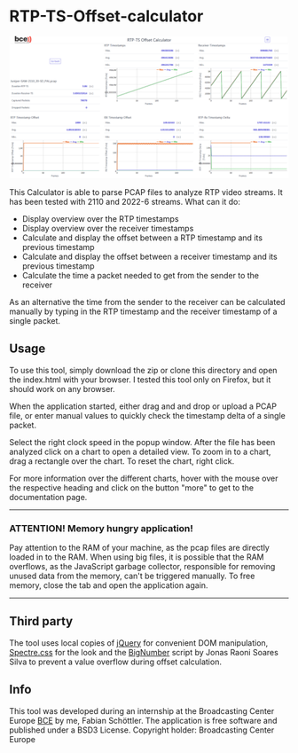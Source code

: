 # RTP-TS-Offset-calculator

![screenshot](images/screenshot.png)

This Calculator is able to parse PCAP files to analyze RTP video streams.
It has been tested with 2110 and 2022-6 streams. What can it do:

* Display overview over the RTP timestamps
* Display overview over the receiver timestamps
* Calculate and display the offset between a RTP timestamp and its previous
timestamp
* Calculate and display the offset between a receiver timestamp and its previous
timestamp
* Calculate the time a packet needed to get from the sender to the receiver

As an alternative the time from the sender to the receiver can be calculated
manually by typing in the RTP timestamp and the receiver timestamp of a single packet.

## Usage
To use this tool, simply download the zip or clone this directory and open the index.html with your browser. I tested this tool only on Firefox, but it should work on any browser.

When the application started, either drag and and drop or upload a PCAP file, or enter manual values to quickly check the timestamp delta of a single packet.

Select the right clock speed in the popup window. After the file has been analyzed click on a chart to open a detailed view. To zoom in to a chart, drag a rectangle over the chart. To reset the chart, right click.

For more information over the different charts, hover with the mouse over the respective heading and click on the button "more" to get to the documentation page.

___

### ATTENTION! Memory hungry application!


Pay attention to the RAM of your machine, as the pcap files are directly loaded in to the RAM. When using big files, it is possible that the RAM overflows, as the JavaScript garbage collector, responsible for removing unused data from the memory, can't be triggered manually. To free memory, close the tab and open the application again.

___

## Third party
The tool uses local copies of [jQuery](https://jquery.com/) for convenient DOM manipulation, [Spectre.css](https://picturepan2.github.io/spectre/index.html) for the look and the [BigNumber](http://jsfromhell.com/classes/bignumber) script by Jonas Raoni Soares Silva to prevent a value overflow during offset calculation.

## Info
This tool was developed during an internship at the Broadcasting Center Europe [BCE](https://www.bce.lu/) by me, Fabian Schöttler. The application is free software and published under a BSD3 License. Copyright holder: Broadcasting Center Europe
